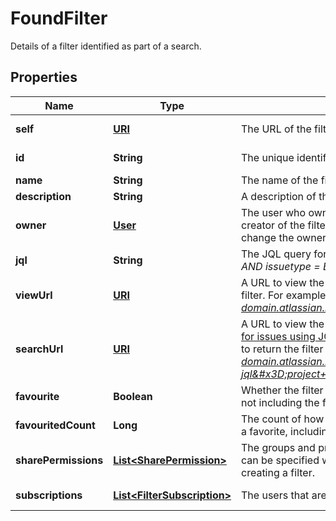

# FoundFilter

Details of a filter identified as part of a search.
## Properties

Name | Type | Description | Notes
------------ | ------------- | ------------- | -------------
**self** | [**URI**](URI.md) | The URL of the filter. |  [optional] [readonly]
**id** | **String** | The unique identifier for the filter. |  [optional] [readonly]
**name** | **String** | The name of the filter. Must be unique. | 
**description** | **String** | A description of the filter. |  [optional]
**owner** | [**User**](User.md) | The user who owns the filter. This is defaulted to the creator of the filter, however Jira administrators can change the owner of a shared filter in the admin settings. |  [optional] [readonly]
**jql** | **String** | The JQL query for the filter. For example, *project &#x3D; SSP AND issuetype &#x3D; Bug*. |  [optional] [readonly]
**viewUrl** | [**URI**](URI.md) | A URL to view the filter results in Jira, using the ID of the filter. For example, *https://your-domain.atlassian.net/issues/?filter&#x3D;10100*. |  [optional] [readonly]
**searchUrl** | [**URI**](URI.md) | A URL to view the filter results in Jira, using the [Search for issues using JQL](#api-rest-api-3-filter-search-get) operation with the filter&#39;s JQL string to return the filter results. For example, *https://your-domain.atlassian.net/rest/api/3/search?jql&#x3D;project+%3D+SSP+AND+issuetype+%3D+Bug*. |  [optional] [readonly]
**favourite** | **Boolean** | Whether the filter is selected as a favorite by any users, not including the filter owner. |  [optional] [readonly]
**favouritedCount** | **Long** | The count of how many users have selected this filter as a favorite, including the filter owner. |  [optional] [readonly]
**sharePermissions** | [**List&lt;SharePermission&gt;**](SharePermission.md) | The groups and projects that the filter is shared with. This can be specified when updating a filter, but not when creating a filter. |  [optional]
**subscriptions** | [**List&lt;FilterSubscription&gt;**](FilterSubscription.md) | The users that are subscribed to the filter. |  [optional] [readonly]



